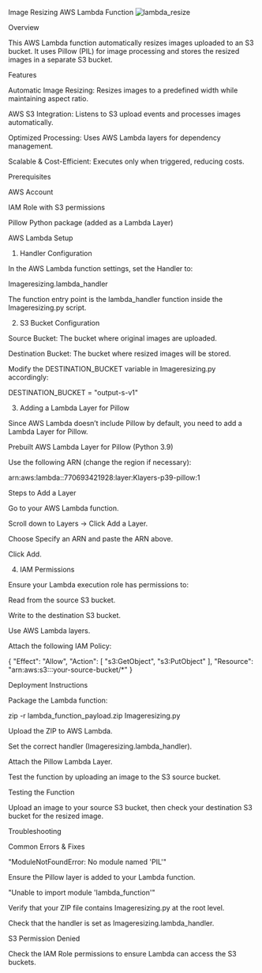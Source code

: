 Image Resizing AWS Lambda Function
![lambda_resize](https://github.com/user-attachments/assets/2d79082f-b7e7-49f6-a52b-969bbe19f8c8)


Overview

This AWS Lambda function automatically resizes images uploaded to an S3 bucket. It uses Pillow (PIL) for image processing and stores the resized images in a separate S3 bucket.

Features

Automatic Image Resizing: Resizes images to a predefined width while maintaining aspect ratio.

AWS S3 Integration: Listens to S3 upload events and processes images automatically.

Optimized Processing: Uses AWS Lambda layers for dependency management.

Scalable & Cost-Efficient: Executes only when triggered, reducing costs.

Prerequisites

AWS Account

IAM Role with S3 permissions

Pillow Python package (added as a Lambda Layer)

AWS Lambda Setup

1. Handler Configuration

In the AWS Lambda function settings, set the Handler to:

Imageresizing.lambda_handler

The function entry point is the lambda_handler function inside the Imageresizing.py script.

2. S3 Bucket Configuration

Source Bucket: The bucket where original images are uploaded.

Destination Bucket: The bucket where resized images will be stored.

Modify the DESTINATION_BUCKET variable in Imageresizing.py accordingly:

DESTINATION_BUCKET = "output-s-v1"

3. Adding a Lambda Layer for Pillow

Since AWS Lambda doesn’t include Pillow by default, you need to add a Lambda Layer for Pillow.

Prebuilt AWS Lambda Layer for Pillow (Python 3.9)

Use the following ARN (change the region if necessary):

arn:aws:lambda:<your-region>:770693421928:layer:Klayers-p39-pillow:1

Steps to Add a Layer

Go to your AWS Lambda function.

Scroll down to Layers → Click Add a Layer.

Choose Specify an ARN and paste the ARN above.

Click Add.

4. IAM Permissions

Ensure your Lambda execution role has permissions to:

Read from the source S3 bucket.

Write to the destination S3 bucket.

Use AWS Lambda layers.

Attach the following IAM Policy:

{
    "Effect": "Allow",
    "Action": [
        "s3:GetObject",
        "s3:PutObject"
    ],
    "Resource": "arn:aws:s3:::your-source-bucket/*"
}

Deployment Instructions

Package the Lambda function:

zip -r lambda_function_payload.zip Imageresizing.py

Upload the ZIP to AWS Lambda.

Set the correct handler (Imageresizing.lambda_handler).

Attach the Pillow Lambda Layer.

Test the function by uploading an image to the S3 source bucket.

Testing the Function

Upload an image to your source S3 bucket, then check your destination S3 bucket for the resized image.

Troubleshooting

Common Errors & Fixes

"ModuleNotFoundError: No module named 'PIL'"

Ensure the Pillow layer is added to your Lambda function.

"Unable to import module 'lambda_function'"

Verify that your ZIP file contains Imageresizing.py at the root level.

Check that the handler is set as Imageresizing.lambda_handler.

S3 Permission Denied

Check the IAM Role permissions to ensure Lambda can access the S3 buckets.
